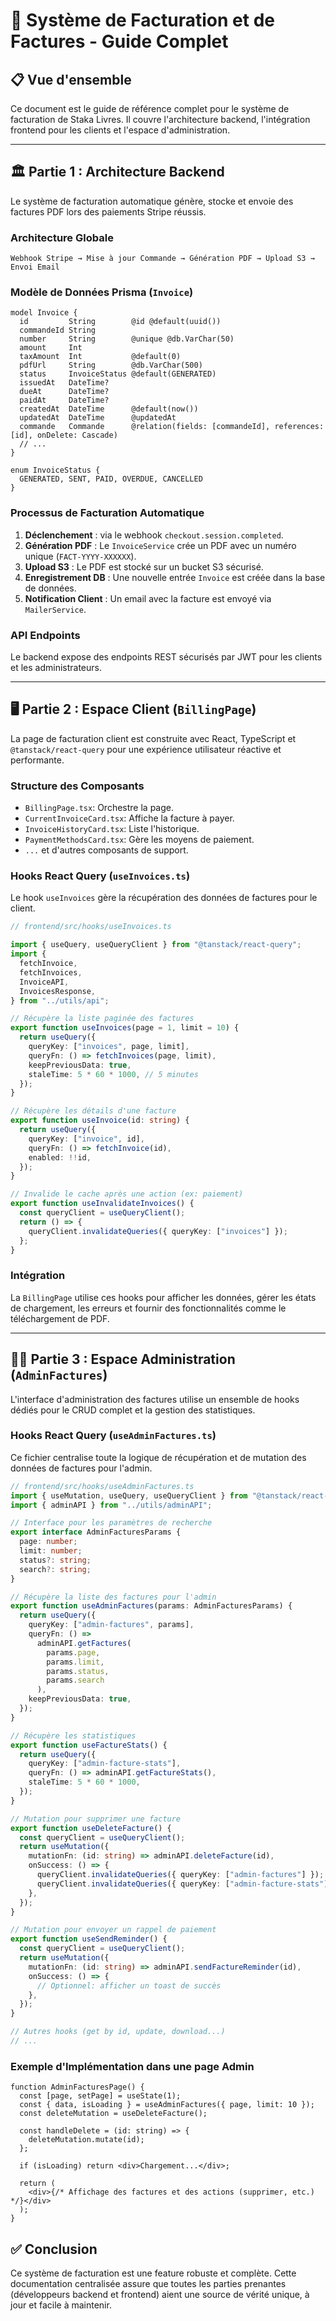 # 🧾 Système de Facturation et de Factures - Guide Complet

## 📋 **Vue d'ensemble**

Ce document est le guide de référence complet pour le système de facturation de Staka Livres. Il couvre l'architecture backend, l'intégration frontend pour les clients et l'espace d'administration.

---

## 🏛️ **Partie 1 : Architecture Backend**

Le système de facturation automatique génère, stocke et envoie des factures PDF lors des paiements Stripe réussis.

### **Architecture Globale**

```
Webhook Stripe → Mise à jour Commande → Génération PDF → Upload S3 → Envoi Email
```

### **Modèle de Données Prisma (`Invoice`)**

```prisma
model Invoice {
  id         String        @id @default(uuid())
  commandeId String
  number     String        @unique @db.VarChar(50)
  amount     Int
  taxAmount  Int           @default(0)
  pdfUrl     String        @db.VarChar(500)
  status     InvoiceStatus @default(GENERATED)
  issuedAt   DateTime?
  dueAt      DateTime?
  paidAt     DateTime?
  createdAt  DateTime      @default(now())
  updatedAt  DateTime      @updatedAt
  commande   Commande      @relation(fields: [commandeId], references: [id], onDelete: Cascade)
  // ...
}

enum InvoiceStatus {
  GENERATED, SENT, PAID, OVERDUE, CANCELLED
}
```

### **Processus de Facturation Automatique**

1.  **Déclenchement** : via le webhook `checkout.session.completed`.
2.  **Génération PDF** : Le `InvoiceService` crée un PDF avec un numéro unique (`FACT-YYYY-XXXXXX`).
3.  **Upload S3** : Le PDF est stocké sur un bucket S3 sécurisé.
4.  **Enregistrement DB** : Une nouvelle entrée `Invoice` est créée dans la base de données.
5.  **Notification Client** : Un email avec la facture est envoyé via `MailerService`.

### **API Endpoints**

Le backend expose des endpoints REST sécurisés par JWT pour les clients et les administrateurs.

---

## 🖥️ **Partie 2 : Espace Client (`BillingPage`)**

La page de facturation client est construite avec React, TypeScript et `@tanstack/react-query` pour une expérience utilisateur réactive et performante.

### **Structure des Composants**

- `BillingPage.tsx`: Orchestre la page.
- `CurrentInvoiceCard.tsx`: Affiche la facture à payer.
- `InvoiceHistoryCard.tsx`: Liste l'historique.
- `PaymentMethodsCard.tsx`: Gère les moyens de paiement.
- `...` et d'autres composants de support.

### **Hooks React Query (`useInvoices.ts`)**

Le hook `useInvoices` gère la récupération des données de factures pour le client.

```typescript
// frontend/src/hooks/useInvoices.ts

import { useQuery, useQueryClient } from "@tanstack/react-query";
import {
  fetchInvoice,
  fetchInvoices,
  InvoiceAPI,
  InvoicesResponse,
} from "../utils/api";

// Récupère la liste paginée des factures
export function useInvoices(page = 1, limit = 10) {
  return useQuery({
    queryKey: ["invoices", page, limit],
    queryFn: () => fetchInvoices(page, limit),
    keepPreviousData: true,
    staleTime: 5 * 60 * 1000, // 5 minutes
  });
}

// Récupère les détails d'une facture
export function useInvoice(id: string) {
  return useQuery({
    queryKey: ["invoice", id],
    queryFn: () => fetchInvoice(id),
    enabled: !!id,
  });
}

// Invalide le cache après une action (ex: paiement)
export function useInvalidateInvoices() {
  const queryClient = useQueryClient();
  return () => {
    queryClient.invalidateQueries({ queryKey: ["invoices"] });
  };
}
```

### **Intégration**

La `BillingPage` utilise ces hooks pour afficher les données, gérer les états de chargement, les erreurs et fournir des fonctionnalités comme le téléchargement de PDF.

---

## 👨‍💻 **Partie 3 : Espace Administration (`AdminFactures`)**

L'interface d'administration des factures utilise un ensemble de hooks dédiés pour le CRUD complet et la gestion des statistiques.

### **Hooks React Query (`useAdminFactures.ts`)**

Ce fichier centralise toute la logique de récupération et de mutation des données de factures pour l'admin.

```typescript
// frontend/src/hooks/useAdminFactures.ts
import { useMutation, useQuery, useQueryClient } from "@tanstack/react-query";
import { adminAPI } from "../utils/adminAPI";

// Interface pour les paramètres de recherche
export interface AdminFacturesParams {
  page: number;
  limit: number;
  status?: string;
  search?: string;
}

// Récupère la liste des factures pour l'admin
export function useAdminFactures(params: AdminFacturesParams) {
  return useQuery({
    queryKey: ["admin-factures", params],
    queryFn: () =>
      adminAPI.getFactures(
        params.page,
        params.limit,
        params.status,
        params.search
      ),
    keepPreviousData: true,
  });
}

// Récupère les statistiques
export function useFactureStats() {
  return useQuery({
    queryKey: ["admin-facture-stats"],
    queryFn: () => adminAPI.getFactureStats(),
    staleTime: 5 * 60 * 1000,
  });
}

// Mutation pour supprimer une facture
export function useDeleteFacture() {
  const queryClient = useQueryClient();
  return useMutation({
    mutationFn: (id: string) => adminAPI.deleteFacture(id),
    onSuccess: () => {
      queryClient.invalidateQueries({ queryKey: ["admin-factures"] });
      queryClient.invalidateQueries({ queryKey: ["admin-facture-stats"] });
    },
  });
}

// Mutation pour envoyer un rappel de paiement
export function useSendReminder() {
  const queryClient = useQueryClient();
  return useMutation({
    mutationFn: (id: string) => adminAPI.sendFactureReminder(id),
    onSuccess: () => {
      // Optionnel: afficher un toast de succès
    },
  });
}

// Autres hooks (get by id, update, download...)
// ...
```

### **Exemple d'Implémentation dans une page Admin**

```tsx
function AdminFacturesPage() {
  const [page, setPage] = useState(1);
  const { data, isLoading } = useAdminFactures({ page, limit: 10 });
  const deleteMutation = useDeleteFacture();

  const handleDelete = (id: string) => {
    deleteMutation.mutate(id);
  };

  if (isLoading) return <div>Chargement...</div>;

  return (
    <div>{/* Affichage des factures et des actions (supprimer, etc.) */}</div>
  );
}
```

## ✅ **Conclusion**

Ce système de facturation est une feature robuste et complète. Cette documentation centralisée assure que toutes les parties prenantes (développeurs backend et frontend) aient une source de vérité unique, à jour et facile à maintenir.
